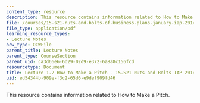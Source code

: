 ```yaml
---
content_type: resource
description: This resource contains information related to How to Make a Pitch.
file: /courses/15-s21-nuts-and-bolts-of-business-plans-january-iap-2014/ed54344b909ef3c265d6e9def909fd46_MIT15_S21IAP14_Session1.2.pdf
file_type: application/pdf
learning_resource_types:
- Lecture Notes
ocw_type: OCWFile
parent_title: Lecture Notes
parent_type: CourseSection
parent_uid: ca3d66e6-6d29-02d9-e372-6a8a8c156fcd
resourcetype: Document
title: Lecture 1.2 How to Make a Pitch - 15.S21 Nuts and Bolts IAP 2014
uid: ed54344b-909e-f3c2-65d6-e9def909fd46
---
```

This resource contains information related to How to Make a Pitch.

